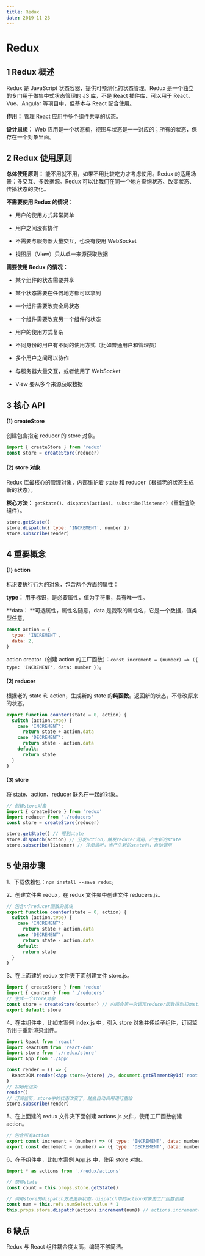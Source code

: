 ```yaml
---
title: Redux
date: 2019-11-23
---
```


# Redux

## 1 Redux 概述

Redux 是 JavaScript 状态容器，提供可预测化的状态管理。Redux 是一个独立的专门用于做集中式状态管理的 JS 库，不是 React 插件库，可以用于 React、Vue、Angular 等项目中，但基本与 React 配合使用。

**作用：** 管理 React 应用中多个组件共享的状态。

**设计思想：** Web 应用是一个状态机，视图与状态是一一对应的；所有的状态，保存在一个对象里面。

## 2 Redux 使用原则

**总体使用原则：** 能不用就不用，如果不用比较吃力才考虑使用。Redux 的适用场景：多交互、多数据源。Redux 可以让我们在同一个地方查询状态、改变状态、传播状态的变化。

**不需要使用 Redux 的情况：**

* 用户的使用方式非常简单

* 用户之间没有协作

* 不需要与服务器大量交互，也没有使用 WebSocket

* 视图层（View）只从单一来源获取数据

**需要使用 Redux 的情况：**

* 某个组件的状态需要共享

* 某个状态需要在任何地方都可以拿到

* 一个组件需要改变全局状态

* 一个组件需要改变另一个组件的状态

* 用户的使用方式复杂

* 不同身份的用户有不同的使用方式（比如普通用户和管理员）

* 多个用户之间可以协作

* 与服务器大量交互，或者使用了 WebSocket

* View 要从多个来源获取数据

## 3 核心 API

#### (1) createStore

创建包含指定 reducer 的 store 对象。

```jsx
import { createStore } from 'redux'
const store = createStore(reducer) 
```

#### (2) store 对象

Redux 库最核心的管理对象，内部维护着 state 和 reducer（根据老的状态生成新的状态）。

**核心方法：** `getState()`、`dispatch(action)`、`subscribe(listener)`（重新渲染组件）。

```jsx
store.getState()
store.dispatch({ type: 'INCREMENT', number })
store.subscribe(render)
```

## 4 重要概念

#### (1) action

标识要执行行为的对象，包含两个方面的属性：

**type：** 用于标识，是必要属性，值为字符串，具有唯一性。

**data： **可选属性，属性名随意，data 是我取的属性名，它是一个数据，值类型任意。

```jsx
const action = {
  type: 'INCREMENT',
  data: 2,
}
```

action creator（创建 action 的工厂函数）：`const increment = (number) => ({ type: 'INCREMENT', data: number })`。

#### (2) reducer

根据老的 state 和 action，生成新的 state 的**纯函数**。返回新的状态，不修改原来的状态。

```jsx
export function counter(state = 0, action) {
  switch (action.type) {
    case 'INCREMENT':
      return state + action.data
    case 'DECREMENT':
      return state - action.data
    default:
      return state
  }
}
```

#### (3) store

将 state、action、reducer 联系在一起的对象。

```jsx
// 创建store对象
import { createStore } from 'redux'
import reducer from './reducers'
const store = createStore(reducer)

store.getState() // 得到state
store.dispatch(action) // 分发action，触发reducer调用，产生新的state
store.subscribe(listener) // 注册监听，当产生新的state时，自动调用
```

## 5 使用步骤

1、下载依赖包：`npm install --save redux`。

2、创建文件夹 redux，在 redux 文件夹中创建文件 reducers.js。

```jsx
// 包含n个reducer函数的模块
export function counter(state = 0, action) {
  switch (action.type) {
    case 'INCREMENT':
      return state + action.data
    case 'DECREMENT':
      return state - action.data
    default:
      return state
  }
}
```

3、在上面建的 redux 文件夹下面创建文件 store.js。

```jsx
import { createStore } from 'redux'
import { counter } from './reducers'
// 生成一个store对象
const store = createStore(counter) // 内部会第一次调用reducer函数得到初始state
export default store
```

4、在主组件中，比如本案例 index.js 中，引入 store 对象并传给子组件，订阅监听用于重新渲染组件。

```jsx
import React from 'react'
import ReactDOM from 'react-dom'
import store from './redux/store'
import App from './App'

const render = () => {
  ReactDOM.render(<App store={store} />, document.getElementById('root'))
}
// 初始化渲染
render()
// 订阅监听，store中的状态改变了，就会自动调用进行重绘
store.subscribe(render)
```

5、在上面建的 redux 文件夹下面创建 actions.js 文件，使用工厂函数创建 action。

```jsx
// 包含所有action
export const increment = (number) => ({ type: 'INCREMENT', data: number })
export const decrement = (number) => ({ type: 'DECREMENT', data: number })
```

6、在子组件中，比如本案例 App.js 中，使用 store 对象。

```jsx
import * as actions from './redux/actions'

// 获得state
const count = this.props.store.getState()

// 调用store的dispatch方法更新状态，dispatch中的action对象由工厂函数创建
const num = this.refs.numSelect.value * 1
this.props.store.dispatch(actions.increment(num)) // actions.increment(num)生成action对象
```

## 6 缺点

Redux 与 React 组件耦合度太高，编码不够简洁。
